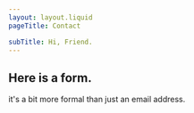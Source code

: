 ```yaml
---
layout: layout.liquid
pageTitle: Contact

subTitle: Hi, Friend.
---
```


## Here is a form.
it's a bit more formal than just an email address.